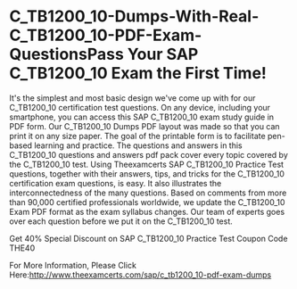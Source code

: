 # C_TB1200_10-Dumps-With-Real-C_TB1200_10-PDF-Exam-QuestionsPass Your SAP C_TB1200_10 Exam the First Time!

It's the simplest and most basic design we've come up with for our C_TB1200_10 certification test questions. On any device, including your smartphone, you can access this SAP C_TB1200_10 exam study guide in PDF form. Our C_TB1200_10 Dumps PDF layout was made so that you can print it on any size paper. The goal of the printable form is to facilitate pen-based learning and practice. The questions and answers in this C_TB1200_10 questions and answers pdf pack cover every topic covered by the C_TB1200_10 test. Using Theexamcerts SAP C_TB1200_10 Practice Test questions, together with their answers, tips, and tricks for the C_TB1200_10 certification exam questions, is easy. It also illustrates the interconnectedness of the many questions. Based on comments from more than 90,000 certified professionals worldwide, we update the C_TB1200_10 Exam PDF format as the exam syllabus changes. Our team of experts goes over each question before we put it on the C_TB1200_10 test.

Get 40% Special Discount on SAP  C_TB1200_10 Practice Test Coupon Code THE40

For More Information, Please Click Here:http://www.theexamcerts.com/sap/c_tb1200_10-pdf-exam-dumps
